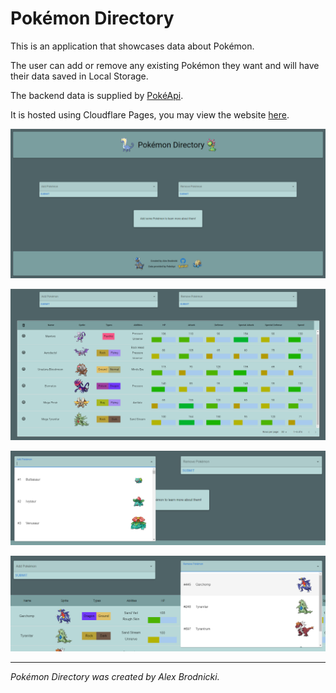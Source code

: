 # Pokémon Directory
This is an application that showcases data about Pokémon.

The user can add or remove any existing Pokémon they want and will have their data saved in Local Storage.

The backend data is supplied by [PokéApi](https://pokeapi.co/).

It is hosted using Cloudflare Pages, you may view the website [here](https://apbrodnicki.com/pokemon-directory).

![Home Page](assets/empty-page.png)

![Pokémon Grid](assets/data-grid.png)

![Add Dropdown](assets/add-dropdown.png)

![Remove Dropdown](assets/remove-dropdown.png)


___
*Pokémon Directory was created by Alex Brodnicki.*

